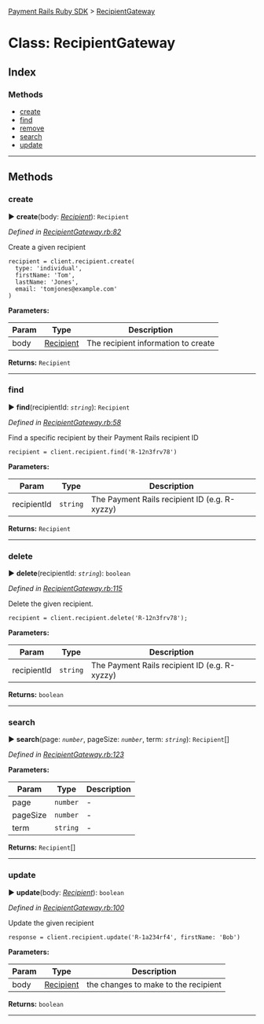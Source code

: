 [Payment Rails Ruby SDK](../README.md) > [RecipientGateway](../classes/RecipientGateway.md)

# Class: RecipientGateway

## Index

### Methods

* [create](RecipientGateway.md#create)
* [find](RecipientGateway.md#find)
* [remove](RecipientGateway.md#remove)
* [search](RecipientGateway.md#search)
* [update](RecipientGateway.md#update)

---

## Methods

<a id="create"></a>

### create

► **create**(body: *[Recipient](../types/recipient.md)*): `Recipient`

*Defined in [RecipientGateway.rb:82](https://github.com/PaymentRails/ruby-sdk/tree/master/lib/RecipientGateway.rb#L82)*

Create a given recipient

    recipient = client.recipient.create(
      type: 'individual',
      firstName: 'Tom',
      lastName: 'Jones',
      email: 'tomjones@example.com'
    )

**Parameters:**

| Param | Type | Description |
| ------ | ------ | ------ |
| body | [Recipient](../types/recipient.md)   |  The recipient information to create |

**Returns:** `Recipient`

---

<a id="find"></a>

### find

► **find**(recipientId: *`string`*): `Recipient`

*Defined in [RecipientGateway.rb:58](https://github.com/PaymentRails/ruby-sdk/tree/master/lib/RecipientGateway.rb#L58)*

Find a specific recipient by their Payment Rails recipient ID

    recipient = client.recipient.find('R-12n3frv78')

**Parameters:**

| Param | Type | Description |
| ------ | ------ | ------ |
| recipientId | `string`   |  The Payment Rails recipient ID (e.g. R-xyzzy) |

**Returns:** `Recipient`

---

<a id="delete"></a>

### delete

► **delete**(recipientId: *`string`*): `boolean`

*Defined in [RecipientGateway.rb:115](https://github.com/PaymentRails/ruby-sdk/tree/master/lib/RecipientGateway.rb#L115)*

Delete the given recipient.

    recipient = client.recipient.delete('R-12n3frv78');

**Parameters:**

| Param | Type | Description |
| ------ | ------ | ------ |
| recipientId | `string`   |  The Payment Rails recipient ID (e.g. R-xyzzy) |

**Returns:** `boolean`

---

<a id="search"></a>

### search

► **search**(page: *`number`*, pageSize: *`number`*, term: *`string`*): `Recipient`[]

*Defined in [RecipientGateway.rb:123](https://github.com/PaymentRails/ruby-sdk/tree/master/lib/RecipientGateway.rb#L123)*

**Parameters:**

| Param | Type | Description |
| ------ | ------ | ------ |
| page | `number`   |  - |
| pageSize | `number`   |  - |
| term | `string`   |  - |

**Returns:** `Recipient`[]

---

<a id="update"></a>

### update

► **update**(body: *[Recipient](../types/recipient.md)*): `boolean`

*Defined in [RecipientGateway.rb:100](https://github.com/PaymentRails/ruby-sdk/tree/master/lib/RecipientGateway.rb#L100)*

Update the given recipient

    response = client.recipient.update('R-1a234rf4', firstName: 'Bob')

**Parameters:**

| Param | Type | Description |
| ------ | ------ | ------ |
| body | [Recipient](../types/recipient.md)   |  the changes to make to the recipient |

**Returns:** `boolean`

---